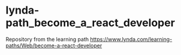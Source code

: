 # lynda-path_become_a_react_developer
Repository from the learning path https://www.lynda.com/learning-paths/Web/become-a-react-developer
